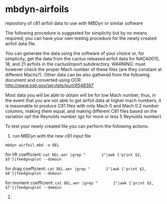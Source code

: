 # mbdyn-airfoils
repository of c81 airfoil data to use with MBDyn or similar software

The following procedure is suggested for simplicity but by no means required; you can have your own testing procedure for the newly created airfoil data file.

You can generate the data using the software of your choice or, for simplicity, get the data from the cactus released airfoil data for NACA0015, 18, and 21 airfoils in the cactusImport subdirectory. WARNING: must however check the proper Mach number of these files (are they constant at different Machs?). Other data can be also gathered from the following document and converted using OCR: http://www.osti.gov/servlets/purl/6548367

Most data you will be able to obtain will be for low Mach number, thus, in the event that you are not able to get airfoil data at higher mach numbers, it is reasonable to produce C81 files with only Mach 0 and Mach 0.2 number columns, making them equal, and making different C81 files based on the variation opf the Reynolds number (go for more or less 5 Reynolds number)

To test your newly created file you can perform the following actions:

1. run MBDyn with the new c81 input file

  `mbdyn airfoil.mbd -o DEL`
  
  for lift coefficient:  `cat DEL.aer |grep "       1"|awk {'print $2, $5'}|feedgnuplot --domain`
  
  for drag coefficient:  `cat DEL.aer |grep "       1"|awk {'print $2, $6'}|feedgnuplot --domain`
  
  for moment coefficient:  `cat DEL.aer |grep "       1"|awk {'print $2, $7'}|feedgnuplot --domain`

2.
